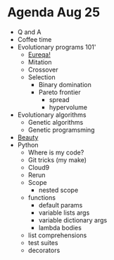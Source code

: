 # Agenda Aug 25

+ Q and A
+ Coffee time
+ Evolutionary programs 101'
  + [Eureqa!](http://creativemachines.cornell.edu/sites/default/files/Science09_Schmidt.pdf)
  + Mitation
  + Crossover
  + Selection
    + Binary domination
    + Pareto frontier
      + spread
      + hypervolume
+ Evolutionary algorithms
  + Genetic algorithms
  + Genetic programsming
+ [Beauty](http://www.cs.wm.edu/~denys/pubs/FSE15-GEMMA-CRC.pdf)
+ Python
  + Where is my code?
  + Git tricks (my make)
  + Cloud9
  + Rerun
  + Scope
    + nested scope
  + functions
      + default params
      + variable lists args
      + variable dictionary args
      + lambda bodies
  + list comprehensions
  + test suites
  + decorators
